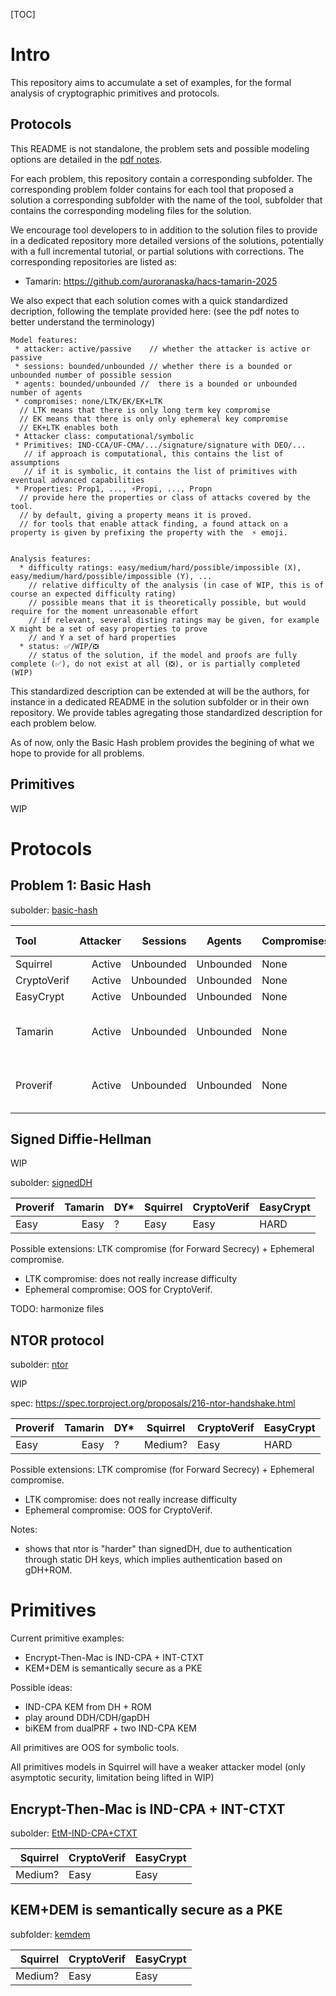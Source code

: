 [TOC]

# Intro

This repository aims to accumulate a set of examples, for the formal analysis of cryptographic primitives and protocols.


## Protocols

This README is not standalone, the problem sets and possible modeling options are detailed in the [pdf notes](https://github.com/charlie-j/fm-crypto-lib/blob/main/Notes/main.pdf).


For each problem, this repository contain a corresponding subfolder. The corresponding problem folder contains for each tool that proposed a solution a corresponding subfolder with the name of the tool, subfolder that contains the corresponding modeling files for the solution. 

We encourage tool developers to in addition to the solution files to provide in a dedicated repository more detailed versions of the solutions, potentially with a full incremental tutorial, or partial solutions with corrections.
The corresponding repositories are listed as:
* Tamarin: https://github.com/auroranaska/hacs-tamarin-2025


We also expect that each solution comes with a quick standardized decription, following the template provided here: (see the pdf notes to better understand the terminology)
```
Model features:
 * attacker: active/passive    // whether the attacker is active or passive
 * sessions: bounded/unbounded // whether there is a bounded or unbounded number of possible session
 * agents: bounded/unbounded //  there is a bounded or unbounded number of agents
 * compromises: none/LTK/EK/EK+LTK
  // LTK means that there is only long term key compromise
  // EK means that there is only only ephemeral key compromise
  // EK+LTK enables both
 * Attacker class: computational/symbolic
 * Primitives: IND-CCA/UF-CMA/.../signature/signature with DEO/...
   // if approach is computational, this contains the list of assumptions
   // if it is symbolic, it contains the list of primitives with eventual advanced capabilities
 * Properties: Prop1, ..., ⚡Propi, ..., Propn
  // provide here the properties or class of attacks covered by the tool.
  // by default, giving a property means it is proved.
  // for tools that enable attack finding, a found attack on a property is given by prefixing the property with the  ⚡ emoji.
  

Analysis features:
  * difficulty ratings:	easy/medium/hard/possible/impossible (X), easy/medium/hard/possible/impossible (Y), ...
    // relative difficulty of the analysis (in case of WIP, this is of course an expected difficulty rating)
	// possible means that it is theoretically possible, but would require for the moment unreasonable effort
	// if relevant, several disting ratings may be given, for example X might be a set of easy properties to prove
	// and Y a set of hard properties
  * status: ✅/WIP/❎
    // status of the solution, if the model and proofs are fully complete (✅), do not exist at all (❎), or is partially completed (WIP)	
``` 

This standardized description can be extended at will be the authors, for instance in a dedicated README in the solution subfolder or in their own repository. We provide tables agregating those standardized description for each problem below.

As of now, only the Basic Hash problem provides the begining of what we hope to provide for all problems.

## Primitives

WIP



# Protocols

## Problem 1: Basic Hash

subolder: [basic-hash](basic-hash/)

| Tool        | Attacker |  Sessions | Agents    | Compromises | Attacker Class | Primitives | Properties    | Difficulty ratings                  | Status |
|:----------- | --------:| ---------:| --------- | ----------- | -------------- | ---------- | ------------- |:----------------------------------- |:------ |
| Squirrel    |   Active | Unbounded | Unbounded | None        | Computational  | PRF        | Auth, Unli    | Easy                                | ✅     |
| CryptoVerif |   Active | Unbounded | Unbounded | None        | Computational  | PRF        | Auth, Unli    | Easy                                | ✅     |
| EasyCrypt   |   Active | Unbounded | Unbounded | None        | Computational  | PRF        | Auth, Unli    | Hard                                | ✅     |
| Tamarin     |   Active | Unbounded | Unbounded | None        | Symbolic       | Hash       | Auth, ⚡RA | Easy (Auth,RA), Hard (Unli)         | WIP    |
| Proverif    |   Active | Unbounded | Unbounded | None        | Symbolic       | Hash       | Auth, ⚡RA | Easy (Auth,RA), Hard (Unlo)         | WIP    |


## Signed Diffie-Hellman

WIP

subolder: [signedDH](signedDH/)

| Proverif | Tamarin | DY* | Squirrel | CryptoVerif | EasyCrypt |
| -------- | -------:| --- | -------- | ----------- | --------- |
| Easy     |    Easy | ?   | Easy  | Easy        | HARD      |

Possible extensions: LTK compromise (for Forward Secrecy) + Ephemeral compromise.

* LTK compromise: does not really increase difficulty
* Ephemeral compromise: OOS for CryptoVerif.


TODO: harmonize files

## NTOR protocol

subolder: [ntor](ntor/)


WIP 

spec: https://spec.torproject.org/proposals/216-ntor-handshake.html


| Proverif | Tamarin | DY* | Squirrel | CryptoVerif | EasyCrypt |
| -------- | -------:| --- | -------- | ----------- | --------- |
| Easy     |    Easy | ?   | Medium?  | Easy        | HARD      |


Possible extensions: LTK compromise (for Forward Secrecy) + Ephemeral compromise.

* LTK compromise: does not really increase difficulty
* Ephemeral compromise: OOS for CryptoVerif.

Notes:
* shows that ntor is "harder" than signedDH, due to authentication through static DH keys, which implies authentication based on gDH+ROM.


# Primitives


Current primitive examples:
* Encrypt-Then-Mac is IND-CPA + INT-CTXT
* KEM+DEM is semantically secure as a PKE

Possible ideas:
* IND-CPA KEM from DH + ROM 
* play around DDH/CDH/gapDH
* biKEM from dualPRF + two IND-CPA KEM

All primitives are OOS for symbolic tools.

All primitives models in Squirrel will have a weaker attacker model (only asymptotic security, limitation being lifted in WIP)

## Encrypt-Then-Mac is IND-CPA + INT-CTXT

subolder: [EtM-IND-CPA+CTXT](EtM-IND-CPA+CTXT/)

| Squirrel | CryptoVerif | EasyCrypt |
| --------:| ----------- |:--------- |
|  Medium? | Easy        | Easy     |

## KEM+DEM is semantically secure as a PKE

subfolder: [kemdem](kemdem/)

| Squirrel | CryptoVerif | EasyCrypt |
| --------:| ----------- |:--------- |
|  Medium? | Easy        | Easy     |
